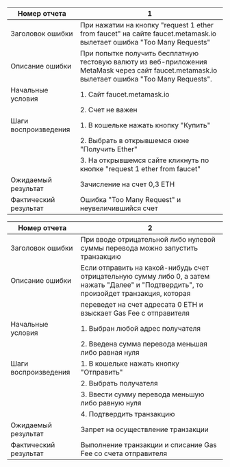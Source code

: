 | Номер отчета          | 1                                                                                                                                            |
|-----------------------|----------------------------------------------------------------------------------------------------------------------------------------------|
| Заголовок ошибки      | При нажатии на кнопку "request 1 ether from faucet" на сайте faucet.metamask.io вылетает ошибка "Too Many Requests"                          |
| Описание ошибки       | При попытке получить бесплатную тестовую валюту из веб-приложения MetaMask через сайт faucet.metamask.io вылетает ошибка "Too Many Requests".|
| Начальные условия     | 1. Сайт faucet.metamask.io                                                                                                                   |
|                       | 2. Счет не важен                                                                                                                             |
| Шаги воспроизведения  | 1. В кошельке нажать кнопку "Купить"                                                                                                         |
|                       | 2. Выбрать в открывшемся окне "Получить Ether"                                                                                               |
|                       | 3. На открывшемся сайте кликнуть по кнопке "request 1 ether from faucet"                                                                     |
| Ожидаемый результат   | Зачисление на счет 0,3 ETH                                                                                                                   |
| Фактический результат | Ошибка "Too Many Request" и неувеличившийся счет                                                                                             |

| Номер отчета          | 2                                                                                                                                            |
|-----------------------|----------------------------------------------------------------------------------------------------------------------------------------------|
| Заголовок ошибки      | При вводе отрицательной либо нулевой суммы перевода можно запустить транзакцию                                                               |
| Описание ошибки       | Если отправить на какой-нибудь счет отрицательную сумму либо 0, а затем нажать "Далее" и "Подтвердить", то произойдет транзакция, которая    |
|                       | переведет на счет адресата 0 ETH и взыскает Gas Fee с отправителя                                                                            |
| Начальные условия     | 1. Выбран любой адрес получателя                                                                                                             |
|                       | 2. Введена сумма перевода меньшая либо равная нуля                                                                                           |                    |
| Шаги воспроизведения  | 1. В кошельке нажать кнопку "Отправить"                                                                                                      |
|                       | 2. Выбрать получателя                                                                                                                        |
|                       | 3. Ввести сумму перевода меньшую либо равную нуля                                                                                            |
|                       | 4. Подтвердить транзакцию                                                                                                                    |
| Ожидаемый результат   | Запрет на осуществление транзакции                                                                                                           |
| Фактический результат | Выполнение транзакции и списание Gas Fee со счета отправителя                                                                                |
